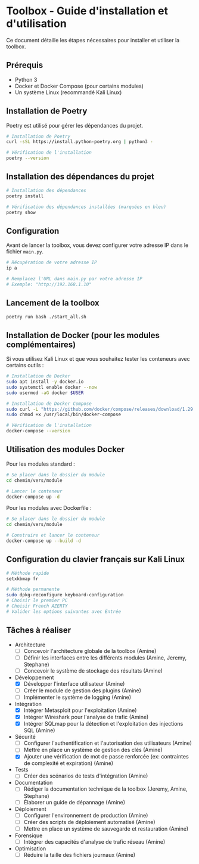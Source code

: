 # Toolbox - Guide d'installation et d'utilisation

Ce document détaille les étapes nécessaires pour installer et utiliser la toolbox.

## Prérequis

- Python 3
- Docker et Docker Compose (pour certains modules)
- Un système Linux (recommandé Kali Linux)

## Installation de Poetry

Poetry est utilisé pour gérer les dépendances du projet.

```bash
# Installation de Poetry
curl -sSL https://install.python-poetry.org | python3 -

# Vérification de l'installation
poetry --version
```

## Installation des dépendances du projet

```bash
# Installation des dépendances
poetry install

# Vérification des dépendances installées (marquées en bleu)
poetry show
```

## Configuration

Avant de lancer la toolbox, vous devez configurer votre adresse IP dans le fichier `main.py`.

```bash
# Récupération de votre adresse IP
ip a

# Remplacez l'URL dans main.py par votre adresse IP
# Exemple: "http://192.168.1.10"
```

## Lancement de la toolbox

```bash
poetry run bash ./start_all.sh
```

## Installation de Docker (pour les modules complémentaires)

Si vous utilisez Kali Linux et que vous souhaitez tester les conteneurs avec certains outils :

```bash
# Installation de Docker
sudo apt install -y docker.io
sudo systemctl enable docker --now
sudo usermod -aG docker $USER

# Installation de Docker Compose
sudo curl -L "https://github.com/docker/compose/releases/download/1.29.2/docker-compose-$(uname -s)-$(uname -m)" -o /usr/local/bin/docker-compose
sudo chmod +x /usr/local/bin/docker-compose

# Vérification de l'installation
docker-compose --version
```

## Utilisation des modules Docker

Pour les modules standard :

```bash
# Se placer dans le dossier du module
cd chemin/vers/module

# Lancer le conteneur
docker-compose up -d
```

Pour les modules avec Dockerfile :

```bash
# Se placer dans le dossier du module
cd chemin/vers/module

# Construire et lancer le conteneur
docker-compose up --build -d
```

## Configuration du clavier français sur Kali Linux

```bash
# Méthode rapide
setxkbmap fr

# Méthode permanente
sudo dpkg-reconfigure keyboard-configuration
# Choisir le premier PC
# Choisir French AZERTY
# Valider les options suivantes avec Entrée
```

## Tâches à réaliser

- Architecture
  - [ ] Concevoir l'architecture globale de la toolbox (Amine)
  - [ ] Définir les interfaces entre les différents modules (Amine, Jeremy, Stephane)
  - [ ] Concevoir le système de stockage des résultats (Amine)
- Développement
  - [x] Développer l'interface utilisateur (Amine)
  - [ ] Créer le module de gestion des plugins (Amine)
  - [ ] Implémenter le système de logging (Amine)
- Intégration
  - [x] Intégrer Metasploit pour l'exploitation (Amine)
  - [x] Intégrer Wireshark pour l'analyse de trafic (Amine)
  - [x] Intégrer SQLmap pour la détection et l'exploitation des injections SQL (Amine)
- Sécurité
  - [ ] Configurer l'authentification et l'autorisation des utilisateurs (Amine)
  - [ ] Mettre en place un système de gestion des clés (Amine)
  - [x] Ajouter une vérification de mot de passe renforcée (ex: contraintes de complexité et expiration) (Amine)
- Tests
  - [ ] Créer des scénarios de tests d'intégration (Amine)
- Documentation
  - [ ] Rédiger la documentation technique de la toolbox (Jeremy, Amine, Stephane)
  - [ ] Élaborer un guide de dépannage (Amine)
- Déploiement
  - [ ] Configurer l'environnement de production (Amine)
  - [ ] Créer des scripts de déploiement automatisé (Amine)
  - [ ] Mettre en place un système de sauvegarde et restauration (Amine)
- Forensique
  - [ ] Intégrer des capacités d'analyse de trafic réseau (Amine)
- Optimisation
  - [ ] Réduire la taille des fichiers journaux (Amine)